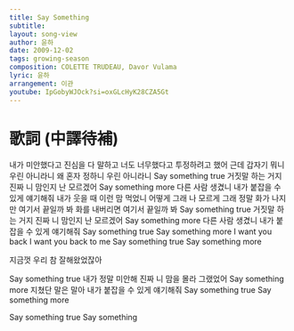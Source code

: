 ```yaml
---
title: Say Something
subtitle:
layout: song-view
author: 윤하
date: 2009-12-02
tags: growing-season
composition: COLETTE TRUDEAU, Davor Vulama
lyric: 윤하
arrangement: 이관
youtube: IpGobyWJOck?si=oxGLcHyK28CZA5Gt
---
```


# 歌詞 (中譯待補)

내가 미안했다고
진심을 다 말하고
너도 너무했다고
투정하려고 했어
근데 갑자기 뭐니
우린 아니라니
왜 혼자 정하니
우린 아니라니
Say something true
거짓말 하는 거지
진짜 니 맘인지 난 모르겠어
Say something more
다른 사람 생겼니
내가 붙잡을 수 있게 얘기해줘
내가 웃을 때
이런 맘 먹었니
어떻게 그래
나 모르게 그래
정말 화가 나지만
여기서 끝일까 봐
화를 내버리면
여기서 끝일까 봐
Say something true
거짓말 하는 거지
진짜 니 맘인지 난 모르겠어
Say something more
다른 사람 생겼니
내가 붙잡을 수 있게 얘기해줘
Say something true
Say something more
I want you back
I want you back to me
Say something true
Say something more

지금껏 우리 참 잘해왔었잖아

Say something true
내가 정말 미안해
진짜 니 맘을 몰라 그랬었어
Say something more
지쳤단 말은 말아
내가 붙잡을 수 있게 얘기해줘
Say something true
Say something more

Say something true
Say something
